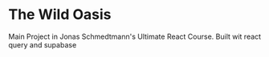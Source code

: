 # The Wild Oasis

Main Project in Jonas Schmedtmann's Ultimate React Course.
Built wit react query and supabase
